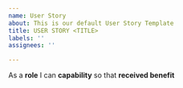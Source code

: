 ```yaml
---
name: User Story
about: This is our default User Story Template
title: USER STORY <TITLE>
labels: ''
assignees: ''

---
```


As a **role** I can **capability** so that **received benefit**

